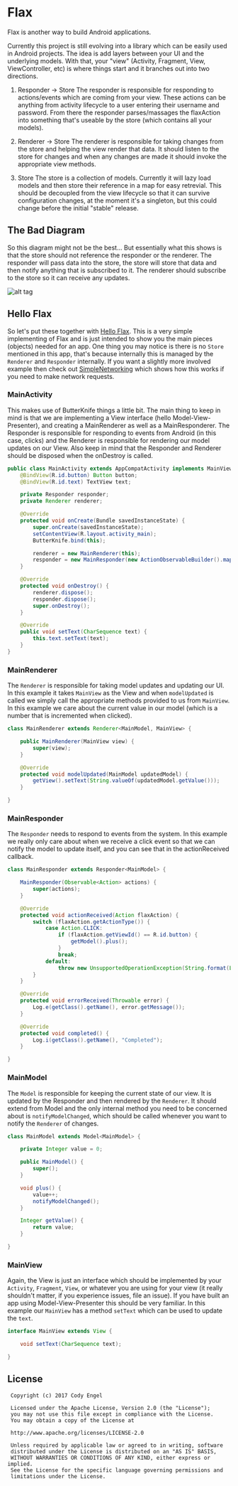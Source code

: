 # Flax
Flax is another way to build Android applications.

Currently this project is still evolving into a library which can be easily used in Android projects. The idea is add layers between your UI and the underlying models. With that, your "view" (Activity, Fragment, View, ViewController, etc) is where things start and it branches out into two directions.

1) Responder -> Store
The responder is responsible for responding to actions/events which are coming from your view. These actions can be anything from activity lifecycle to a user entering their username and password. From there the responder parses/massages the flaxAction into something that's useable by the store (which contains all your models).

2) Renderer -> Store
The renderer is responsible for taking changes from the store and helping the view render that data. It should listen to the store for changes and when any changes are made it should invoke the appropriate view methods.

3) Store
The store is a collection of models. Currently it will lazy load models and then store their reference in a map for easy retrevial. This should be decoupled from the view lifecycle so that it can survive configuration changes, at the moment it's a singleton, but this could change before the initial "stable" release.

## The Bad Diagram
So this diagram might not be the best... But essentially what this shows is that the store should not reference the responder or the renderer. The responder will pass data into the store, the store will store that data and then notify anything that is subscribed to it. The renderer should subscribe to the store so it can receive any updates.

![alt tag](https://github.com/CodyEngel/Flax/blob/master/architecture-flow.png)

## Hello Flax
So let's put these together with [Hello Flax](https://github.com/CodyEngel/Flax/tree/master/helloflax). This is a very simple implementing of Flax and is just intended to show you the main pieces (objects) needed for an app. One thing you may notice is there is no `Store` mentioned in this app, that's because internally this is managed by the `Renderer` and `Responder` internally. If you want a slightly more involved example then check out [SimpleNetworking](https://github.com/CodyEngel/Flax/tree/master/simplenetworking) which shows how this works if you need to make network requests.

### MainActivity
This makes use of ButterKnife things a little bit. The main thing to keep in mind is that we are implementing a View interface (hello Model-View-Presenter), and creating a MainRenderer as well as a MainResponderer. The Responder is responsible for responding to events from Android (in this case, clicks) and the Renderer is responsible for rendering our model updates on our View. Also keep in mind that the Responder and Renderer should be disposed when the onDestroy is called.

```java
public class MainActivity extends AppCompatActivity implements MainView {
    @BindView(R.id.button) Button button;
    @BindView(R.id.text) TextView text;

    private Responder responder;
    private Renderer renderer;

    @Override
    protected void onCreate(Bundle savedInstanceState) {
        super.onCreate(savedInstanceState);
        setContentView(R.layout.activity_main);
        ButterKnife.bind(this);

        renderer = new MainRenderer(this);
        responder = new MainResponder(new ActionObservableBuilder().mapClick(button).build());
    }

    @Override
    protected void onDestroy() {
        renderer.dispose();
        responder.dispose();
        super.onDestroy();
    }

    @Override
    public void setText(CharSequence text) {
        this.text.setText(text);
    }
}
```

### MainRenderer
The `Renderer` is responsible for taking model updates and updating our UI. In this example it takes `MainView` as the View and when `modelUpdated` is called we simply call the appropriate methods provided to us from `MainView`. In this example we care about the current value in our model (which is a number that is incremented when clicked).

```java
class MainRenderer extends Renderer<MainModel, MainView> {

    public MainRenderer(MainView view) {
        super(view);
    }

    @Override
    protected void modelUpdated(MainModel updatedModel) {
        getView().setText(String.valueOf(updatedModel.getValue()));
    }

}
```

### MainResponder
The `Responder` needs to respond to events from the system. In this example we really only care about when we receive a click event so that we can notify the model to update itself, and you can see that in the actionReceived callback.

```java
class MainResponder extends Responder<MainModel> {

    MainResponder(Observable<Action> actions) {
        super(actions);
    }

    @Override
    protected void actionReceived(Action flaxAction) {
        switch (flaxAction.getActionType()) {
            case Action.CLICK:
                if (flaxAction.getViewId() == R.id.button) {
                    getModel().plus();
                }
                break;
            default:
                throw new UnsupportedOperationException(String.format(Locale.US, "Action Type %s Not Supported", flaxAction.getActionType()));
        }
    }

    @Override
    protected void errorReceived(Throwable error) {
        Log.e(getClass().getName(), error.getMessage());
    }

    @Override
    protected void completed() {
        Log.i(getClass().getName(), "Completed");
    }

}
```

### MainModel
The `Model` is responsible for keeping the current state of our view. It is updated by the Responder and then rendered by the `Renderer`. It should extend from Model and the only internal method you need to be concerned about is `notifyModelChanged`, which should be called whenever you want to notify the `Renderer` of changes.

```java
class MainModel extends Model<MainModel> {

    private Integer value = 0;

    public MainModel() {
        super();
    }

    void plus() {
        value++;
        notifyModelChanged();
    }

    Integer getValue() {
        return value;
    }

}
```

### MainView
Again, the View is just an interface which should be implemented by your `Activity`, `Fragment`, `View`, or whatever you are using for your view (it really shouldn't matter, if you experience issues, file an issue). If you have built an app using Model-View-Presenter this should be very familiar. In this example our `MainView` has a method `setText` which can be used to update the `text`.

```java
interface MainView extends View {

    void setText(CharSequence text);

}
```

## License
```
 Copyright (c) 2017 Cody Engel

 Licensed under the Apache License, Version 2.0 (the "License");
 you may not use this file except in compliance with the License.
 You may obtain a copy of the License at

 http://www.apache.org/licenses/LICENSE-2.0

 Unless required by applicable law or agreed to in writing, software
 distributed under the License is distributed on an "AS IS" BASIS,
 WITHOUT WARRANTIES OR CONDITIONS OF ANY KIND, either express or implied.
 See the License for the specific language governing permissions and
 limitations under the License.
```
